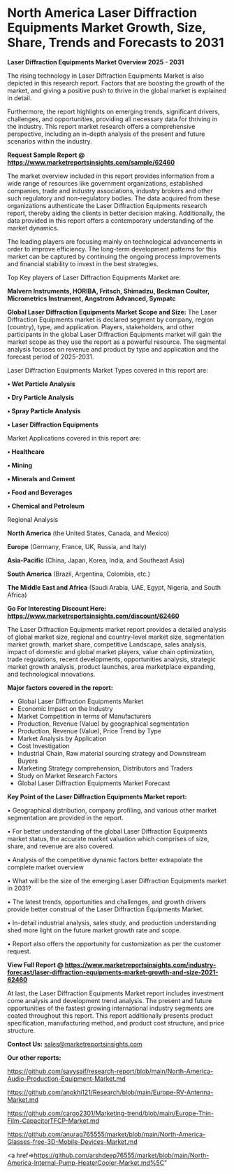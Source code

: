 # North America Laser Diffraction Equipments Market Growth, Size, Share, Trends and Forecasts to 2031

<Strong> Laser Diffraction Equipments Market Overview 2025 - 2031</strong>

The rising technology in Laser Diffraction Equipments Market is also depicted in this research report. Factors that are boosting the growth of the market, and giving a positive push to thrive in the global market is explained in detail.

Furthermore, the report highlights on emerging trends, significant drivers, challenges, and opportunities, providing all necessary data for thriving in the industry. This report market research offers a comprehensive perspective, including an in-depth analysis of the present and future scenarios within the industry.

<strong>Request Sample Report @ <a href=https://www.marketreportsinsights.com/sample/62460>https://www.marketreportsinsights.com/sample/62460</a></strong>

The market overview included in this report provides information from a wide range of resources like government organizations, established companies, trade and industry associations, industry brokers and other such regulatory and non-regulatory bodies. The data acquired from these organizations authenticate the Laser Diffraction Equipments research report, thereby aiding the clients in better decision making. Additionally, the data provided in this report offers a contemporary understanding of the market dynamics.

The leading players are focusing mainly on technological advancements in order to improve efficiency. The long-term development patterns for this market can be captured by continuing the ongoing process improvements and financial stability to invest in the best strategies.

Top Key players of Laser Diffraction Equipments Market are:

<strong>Malvern Instruments, HORIBA, Fritsch, Shimadzu, Beckman Coulter, Micrometrics Instrument, Angstrom Advanced, Sympatc</strong>

<strong><b>Global Laser Diffraction Equipments Market Scope and Size:</b></strong>
The Laser Diffraction Equipments market is declared segment by company, region (country), type, and application. Players, stakeholders, and other participants in the global Laser Diffraction Equipments market will gain the market scope as they use the report as a powerful resource. The segmental analysis focuses on revenue and product by type and application and the forecast period of 2025-2031.

Laser Diffraction Equipments Market Types covered in this report are:

<strong>• Wet Particle Analysis

• Dry Particle Analysis

• Spray Particle Analysis

• Laser Diffraction Equipments</strong>

Market Applications covered in this report are:

<strong>• Healthcare

• Mining

• Minerals and Cement

• Food and Beverages

• Chemical and Petroleum</strong> 

Regional Analysis

<strong>North America</strong> (the United States, Canada, and Mexico)

<strong>Europe</strong> (Germany, France, UK, Russia, and Italy)

<strong>Asia-Pacific</strong> (China, Japan, Korea, India, and Southeast Asia)

<strong>South America</strong> (Brazil, Argentina, Colombia, etc.)

<strong>The Middle East and Africa</strong> (Saudi Arabia, UAE, Egypt, Nigeria, and South Africa)

<strong>Go For Interesting Discount Here: <a href=https://www.marketreportsinsights.com/discount/62460>https://www.marketreportsinsights.com/discount/62460</a></strong>

The Laser Diffraction Equipments market report provides a detailed analysis of global market size, regional and country-level market size, segmentation market growth, market share, competitive Landscape, sales analysis, impact of domestic and global market players, value chain optimization, trade regulations, recent developments, opportunities analysis, strategic market growth analysis, product launches, area marketplace expanding, and technological innovations.

<strong><b>Major factors covered in the report:</b></strong>
<ul>
  <li>Global Laser Diffraction Equipments Market </li>
  <li>Economic Impact on the Industry</li>
  <li>Market Competition in terms of Manufacturers</li>
  <li>Production, Revenue (Value) by geographical segmentation</li>
  <li>Production, Revenue (Value), Price Trend by Type</li>
  <li>Market Analysis by Application</li>
  <li>Cost Investigation</li>
  <li>Industrial Chain, Raw material sourcing strategy and Downstream Buyers</li>
  <li>Marketing Strategy comprehension, Distributors and Traders</li>
  <li>Study on Market Research Factors</li>
  <li>Global Laser Diffraction Equipments Market Forecast</li>
</ul>

<strong><b>Key Point of the Laser Diffraction Equipments Market report:</b></strong>

• Geographical distribution, company profiling, and various other market segmentation are provided in the report.

• For better understanding of the global Laser Diffraction Equipments market status, the accurate market valuation which comprises of size, share, and revenue are also covered.

• Analysis of the competitive dynamic factors better extrapolate the complete market overview

• What will be the size of the emerging Laser Diffraction Equipments market in 2031?

• The latest trends, opportunities and challenges, and growth drivers provide better construal of the Laser Diffraction Equipments Market.

• In-detail industrial analysis, sales study, and production understanding shed more light on the future market growth rate and scope.

• Report also offers the opportunity for customization as per the customer request.

<strong><b>View Full Report @ <a href=https://www.marketreportsinsights.com/industry-forecast/laser-diffraction-equipments-market-growth-and-size-2021-62460>https://www.marketreportsinsights.com/industry-forecast/laser-diffraction-equipments-market-growth-and-size-2021-62460</a></b></strong>


At last, the Laser Diffraction Equipments Market report includes investment come analysis and development trend analysis. The present and future opportunities of the fastest growing international industry segments are coated throughout this report. This report additionally presents product specification, manufacturing method, and product cost structure, and price structure.

<strong>Contact Us:</strong>
sales@marketreportsinsights.com

<strong>Our other reports:</strong>

<a href=https://github.com/sayysaif/research-report/blob/main/North-America-Audio-Production-Equipment-Market.md>https://github.com/sayysaif/research-report/blob/main/North-America-Audio-Production-Equipment-Market.md</a>

<a href=https://github.com/anokhi121/Research/blob/main/Europe-RV-Antenna-Market.md>https://github.com/anokhi121/Research/blob/main/Europe-RV-Antenna-Market.md</a>

<a href=https://github.com/cargo2301/Marketing-trend/blob/main/Europe-Thin-Film-CapacitorTFCP-Market.md>https://github.com/cargo2301/Marketing-trend/blob/main/Europe-Thin-Film-CapacitorTFCP-Market.md</a>

<a href=https://github.com/anurag765555/market/blob/main/North-America-Glasses-free-3D-Mobile-Devices-Market.md>https://github.com/anurag765555/market/blob/main/North-America-Glasses-free-3D-Mobile-Devices-Market.md</a>

<a href=>https://github.com/arshdeep76555/market/blob/main/North-America-Internal-Pump-HeaterCooler-Market.md%5C</a>"
